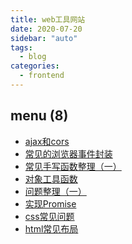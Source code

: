 ```yaml
---
title: web工具网站
date: 2020-07-20
sidebar: "auto"
tags:
  - blog
categories:
  - frontend
---
```


<!-- dirToc -->

## menu (8)

- [ajax和cors](./ajax.md)
- [常见的浏览器事件封装](./event.md)
- [常见手写函数整理（一）](./fq-fn-01.md)
- [对象工具函数](./fq-fn-02.md)
- [问题整理（一）](./fq-fn-03.md)
- [实现Promise](./promise.md)
- [css常见问题](./use-css.md)
- [html常见布局](./use-html.md)

<!-- dirToc -->
